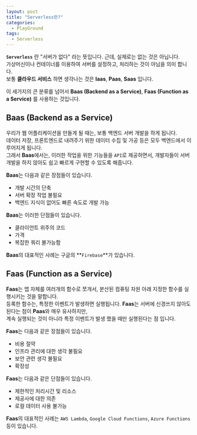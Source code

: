 ```yaml
---
layout: post
title: "Serverless란?"
categories:
  - PlayGround
tags:
  - Serverless
---
```

**`Serverless`** 란 "서버가 없다" 라는 뜻입니다. 근데, 실제로는 없는 것은 아닙니다.  
가상머신이나 컨테이너를 이용하여 서버를 설정하고, 처리하는 것이 아님을 의미 합니다.  
보통 **클라우드 서비스** 하면 생각나는 것은 **Iaas**, **Paas**, **Saas** 입니다.  
  
이 세가지의 큰 분류를 넘어서 **Baas (Backend as a Service)**, **Faas (Function as a Service)** 를 사용하는 것입니다.  
  

## Baas (Backend as a Service)  
우리가 웹 어플리케이션을 만들게 될 때는, 보통 백엔드 서버 개발을 하게 됩니다.  
데이터 저장, 프론트엔드로 내려주기 위한 데이터 수집 및 가공 등은 모두 백엔드에서 이루어지게 됩니다.  
그래서 **Baas**에서는, 이러한 작업을 위한 기능들을 `API`로 제공하면서, 개발자들이 서버개발을 하지 않아도 쉽고 빠르게 구현할 수 있도록 해줍니다.  
  
**Baas**는 다음과 같은 장점들이 있습니다.
* 개발 시간의 단축
* 서버 확장 작업 불필요
* 백엔드 지식이 없어도 빠른 속도로 개발 가능  
  
**Baas**는 이러한 단점들이 있습니다.
* 클라이언트 위주의 코드
* 가격
* 복잡한 쿼리 불가능함  
  
**Baas**의 대표적인 사례는 구글의 **`Firebase`**가 있습니다.  
  

## Faas (Function as a Service)  
**Faas**는 앱 자체를 여러개의 함수로 쪼개서, 분산된 컴퓨팅 자원 아래 지정한 함수를 실행시키는 것을 말합니다.  
등록한 함수는, 특정한 이벤트가 발생하면 실행됩니다. **Faas**는 서버에 신경쓰지 않아도 된다는 점이 **Paas**와 매우 유사하지만,  
계속 실행되는 것이 아니라 특정 이벤트가 발생 했을 때만 실행된다는 점 입니다.  
  
**Faas**는 다음과 같은 장점들이 있습니다.
* 비용 절약
* 인프라 관리에 대한 생각 불필요
* 보안 관련 생각 불필요
* 확장성
  

**Faas**는 다음과 같은 단점들이 있습니다.
* 제한적인 처리시간 및 리소스
* 제공사에 대한 의존
* 로컬 데이터 사용 불가능
  
**Faas**의 대표적인 사례는 `AWS Lambda`, `Google Cloud Functions`, `Azure Functions` 등이 있습니다.